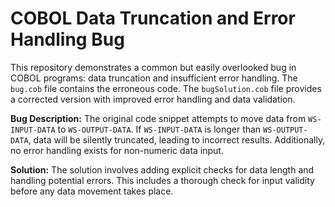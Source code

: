 # COBOL Data Truncation and Error Handling Bug

This repository demonstrates a common but easily overlooked bug in COBOL programs: data truncation and insufficient error handling.  The `bug.cob` file contains the erroneous code. The `bugSolution.cob` file provides a corrected version with improved error handling and data validation.

**Bug Description:**
The original code snippet attempts to move data from `WS-INPUT-DATA` to `WS-OUTPUT-DATA`. If `WS-INPUT-DATA` is longer than `WS-OUTPUT-DATA`, data will be silently truncated, leading to incorrect results.  Additionally, no error handling exists for non-numeric data input. 

**Solution:**
The solution involves adding explicit checks for data length and handling potential errors.  This includes a thorough check for input validity before any data movement takes place.